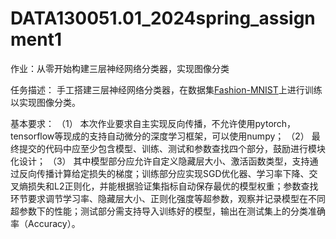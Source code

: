 # DATA130051.01_2024spring_assignment1
作业：从零开始构建三层神经网络分类器，实现图像分类

任务描述：
手工搭建三层神经网络分类器，在数据集[Fashion-MNIST](https://github.com/zalandoresearch/fashion-mnist)上进行训练以实现图像分类。

基本要求：
（1） 本次作业要求自主实现反向传播，不允许使用pytorch，tensorflow等现成的支持自动微分的深度学习框架，可以使用numpy；
（2） 最终提交的代码中应至少包含模型、训练、测试和参数查找四个部分，鼓励进行模块化设计；
（3） 其中模型部分应允许自定义隐藏层大小、激活函数类型，支持通过反向传播计算给定损失的梯度；训练部分应实现SGD优化器、学习率下降、交叉熵损失和L2正则化，并能根据验证集指标自动保存最优的模型权重；参数查找环节要求调节学习率、隐藏层大小、正则化强度等超参数，观察并记录模型在不同超参数下的性能；测试部分需支持导入训练好的模型，输出在测试集上的分类准确率（Accuracy）。
